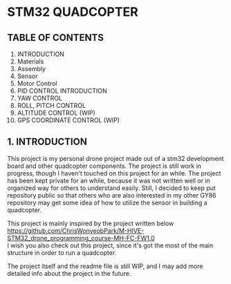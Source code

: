 # STM32 QUADCOPTER

## TABLE OF CONTENTS
1. INTRODUCTION </BR>
2. Materials </BR>
3. Assembly </BR>
4. Sensor </BR>
5. Motor Control </BR>
6. PID CONTROL INTRODUCTION </BR>
7. YAW CONTROL </BR>
8. ROLL, PITCH CONTROL </BR>
9. ALTITUDE CONTROL (WIP) </BR>
10. GPS COORDINATE CONTROL (WIP) </BR>

## 1. INTRODUCTION
This project is my personal drone project made out of a stm32 development board and other quadcopter components. The project is still work in progress, though I haven't touched on this project for an while. The project has been kept private for an while, because it was not written well or in organized way for others to understand easily. Still, I decided to keep put repository public so that others who are also interested in my other GY86 repository may get some idea of how to utilize the sensor in building a quadcopter. </br>

This project is mainly inspired by the project written below </br>
https://github.com/ChrisWonyeobPark/M-HIVE-STM32_drone_programming_course-MH-FC-FW1.0 </br>
I wish you also check out this project, since it's got the most of the main structure in order to run a quadcopter.</br>

The project itself and the readme file is still WIP, and I may add more detailed info about the project in the future.
